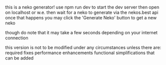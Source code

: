this is a neko generator!
use 
npm run dev
to start the dev server then open on localhost or w.e.
then wait for a neko to generate via the nekos.best api
once that happens you may click the 'Generate Neko' button to get a new neko

though do note that it may take a few seconds depending on your internet connection

this version is not to be modified under any circumstances unless there are:
 required fixes 
 performance enhancements 
 functional simplifications
that can be added